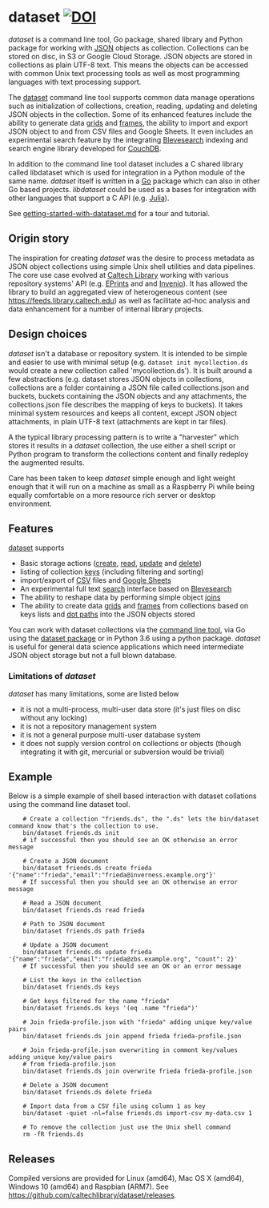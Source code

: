 
# dataset   [![DOI](https://data.caltech.edu/badge/79394591.svg)](https://data.caltech.edu/badge/latestdoi/79394591)

_dataset_ is a command line tool, Go package, shared library and Python package for working with [JSON](https://en.wikipedia.org/wiki/JSON) objects as collection. Collections can be stored on disc, in S3 or Google Cloud Storage.
JSON objects are stored in collections as plain UTF-8 text. This means the objects can be accessed with common Unix text processing tools as well as
most programming languages with text processing support. 

The [dataset](docs/dataset.html) command line tool supports common data manage operations such as initialization of collections, creation, reading, updating and deleting JSON objects in the collection. Some of its enhanced features include the ability to generate data [grids](docs/grid.html) and [frames](docs/frame.html), the ability to import and export JSON object to and from CSV files and Google Sheets.  It even includes an experimental search feature by the integrating [Blevesearch](http://www.blevesearch.com) indexing and search engine library developed for [CouchDB](http://couchdb.apache.org/).

In addition to the command line tool dataset includes a C shared library called libdataset which is used for integration in a Python module of the same name.  _dataset_ itself is written in a [Go](https://golang.org) package which can also in other Go based projects.  _libdataset_ could be used as a bases for integration with other languages that support a C API (e.g. [Julia](https://julialang.org/)).

See [getting-started-with-datataset.md](how-to/getting-started-with-dataset.html) for a tour and tutorial.


## Origin story

The inspiration for creating _dataset_ was the desire to process metadata as JSON object collections using simple Unix shell utilities and data pipelines. The core use case evolved at [Caltech Library](https://library.caltech.edu) working with various repository systems' API (e.g. [EPrints](https://en.wikipedia.org/wiki/EPrints) and and [Invenio](https://en.wikipedia.org/wiki/Invenio)). It has allowed the library to build an aggregated view of heterogeneous content (see https://feeds.library.caltech.edu) as well as facilitate ad-hoc analysis and data enhancement for a number of internal library projects.


## Design choices

_dataset_ isn't a database or repository system. It is intended to be simple and easier to use with minimal setup (e.g. `dataset init mycollection.ds` would create a new collection called 'mycollection.ds').  It is built around a few abstractions (e.g. dataset stores JSON objects in collections, collections are a folder containing a JSON file called collections.json and buckets, buckets containing the JSON objects and any attachments, the collections.json file describes the mapping of keys to buckets).  It takes minimal system resources
and keeps all content, except JSON object attachments, in plain UTF-8 text (attachments are kept in tar files).

A the typical library processing pattern is to write a "harvester" which stores it results in a _dataset_ collection, the use either a shell script or Python program to transform the collections content and finally redeploy the augmented results.

Care has been taken to keep _dataset_ simple enough and light weight enough that it will run on a machine as small as a Raspberry Pi while being equally comfortable on a more resource rich server or desktop environment.


## Features

[dataset](docs/dataset) supports 

- Basic storage actions ([create](docs/create.html), [read](docs/read.html), [update](docs/update.html) and [delete](docs/delete.html))
- listing of collection [keys](docs/keys.html) (including filtering and sorting)
- import/export  of [CSV](how-to/import-csv-rows-as-json-documents.html) files and [Google Sheets](how-to/gsheet-integration.html)
- An experimental full text [search](how-to/searchable-datasets.html) interface based on [Blevesearch](https://blevesearch.com)
- The ability to reshape data by performing simple object [joins](docs/join.html)
- The ability to create data [grids](docs/grid.html) and [frames](docs/frame.html) from collections based 
  on keys lists and [dot paths](docs/dotpath.html) into the JSON objects stored

You can work with dataset collections via the [command line tool](docs/dataset.html), via Go using the 
[dataset package](https://godoc.org/github.com/caltechlibrary/dataset) or in
Python 3.6 using a python package.  _dataset_ is useful for general data science applications which 
need intermediate JSON object storage but not a full blown database.


### Limitations of _dataset_

_dataset_ has many limitations, some are listed below

- it is not a multi-process, multi-user data store (it's just files on disc without any locking)
- it is not a repository management system
- it is not a general purpose multi-user database system
- it does not supply version control on collections or objects (though integrating it with git, mercurial or subversion would be trivial)


## Example

Below is a simple example of shell based interaction with dataset collations using the command line dataset tool.

```shell
    # Create a collection "friends.ds", the ".ds" lets the bin/dataset command know that's the collection to use. 
    bin/dataset friends.ds init
    # if successful then you should see an OK otherwise an error message

    # Create a JSON document 
    bin/dataset friends.ds create frieda '{"name":"frieda","email":"frieda@inverness.example.org"}'
    # If successful then you should see an OK otherwise an error message

    # Read a JSON document
    bin/dataset friends.ds read frieda
    
    # Path to JSON document
    bin/dataset friends.ds path frieda

    # Update a JSON document
    bin/dataset friends.ds update frieda '{"name":"frieda","email":"frieda@zbs.example.org", "count": 2}'
    # If successful then you should see an OK or an error message

    # List the keys in the collection
    bin/dataset friends.ds keys

    # Get keys filtered for the name "frieda"
    bin/dataset friends.ds keys '(eq .name "frieda")'

    # Join frieda-profile.json with "frieda" adding unique key/value pairs
    bin/dataset friends.ds join append frieda frieda-profile.json

    # Join frieda-profile.json overwriting in commont key/values adding unique key/value pairs
    # from frieda-profile.json
    bin/dataset friends.ds join overwrite frieda frieda-profile.json

    # Delete a JSON document
    bin/dataset friends.ds delete frieda

    # Import data from a CSV file using column 1 as key
    bin/dataset -quiet -nl=false friends.ds import-csv my-data.csv 1

    # To remove the collection just use the Unix shell command
    rm -fR friends.ds
```

## Releases

Compiled versions are provided for Linux (amd64), Mac OS X (amd64), Windows 10 (amd64) and Raspbian (ARM7). 
See https://github.com/caltechlibrary/dataset/releases.

